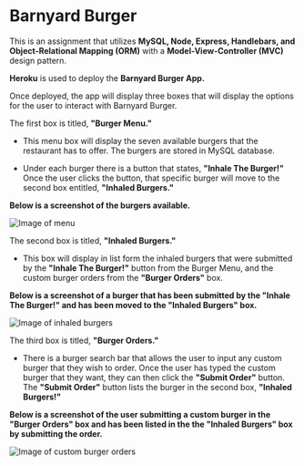 # Barnyard Burger

This is an assignment that utilizes **MySQL, Node, Express, Handlebars, and Object-Relational Mapping (ORM)** with a **Model-View-Controller (MVC)** design pattern.

**Heroku** is used to deploy the **Barnyard Burger App.**

Once deployed, the app will display three boxes that will display the options for the user to interact with Barnyard Burger. 

The first box is titled, **"Burger Menu."**

- This menu box will display the seven available burgers that the restaurant has to offer. The burgers are stored in MySQL database.
        
- Under each burger there is a button that states, **"Inhale The Burger!"** Once the user clicks the button, that specific burger will move to the second box entitled, **"Inhaled Burgers."**

**Below is a screenshot of the burgers available.**

![Image of menu](assets/images/menu.jpg)

The second box is titled, **"Inhaled Burgers."**

- This box will display in list form the inhaled burgers that were submitted by the **"Inhale The Burger!"** button from the Burger Menu, and the custom burger orders from the **"Burger Orders"** box.

**Below is a screenshot of a burger that has been submitted by the "Inhale The Burger!" and has been moved to the "Inhaled Burgers" box.**

![Image of inhaled burgers](assets/images/inhaled.jpg)

The third box is titled, **"Burger Orders."**

- There is a burger search bar that allows the user to input any custom burger that they wish to order. Once the user has typed the custom burger that they want, they can then click the **"Submit Order"** button. The **"Submit Order"** button lists the burger in the second box, **"Inhaled Burgers!"**

**Below is a screenshot of the user submitting a custom burger in the "Burger Orders" box and has been listed in the the "Inhaled Burgers" box by submitting the order.**

![Image of custom burger orders]()


